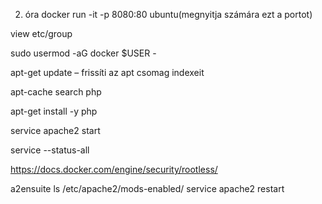 2. óra
docker run -it -p 8080:80 ubuntu(megnyitja számára ezt a portot)

view etc/group

sudo usermod -aG docker $USER - 

apt-get update – frissíti az apt csomag indexeit

apt-cache search php

apt-get install -y php

service apache2 start

service --status-all

https://docs.docker.com/engine/security/rootless/

a2ensuite 
ls /etc/apache2/mods-enabled/
service apache2 restart
